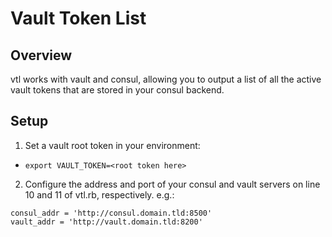 # Vault Token List

## Overview

vtl works with vault and consul, allowing you to output a list of all the active vault tokens that are stored in your consul backend.

## Setup

1. Set a vault root token in your environment:
  - `export VAULT_TOKEN=<root token here>`
2. Configure the address and port of your consul and vault servers on line 10 and 11 of vtl.rb, respectively.  e.g.:

```
consul_addr = 'http://consul.domain.tld:8500'
vault_addr = 'http://vault.domain.tld:8200'
```

